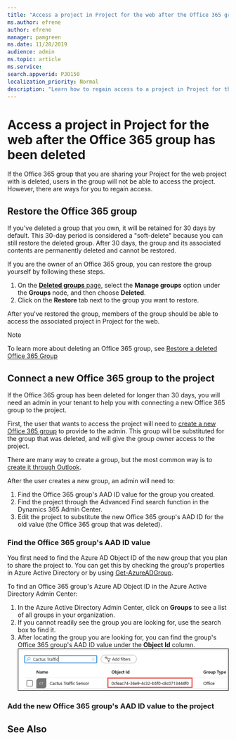 ```yaml
---
title: "Access a project in Project for the web after the Office 365 group has been deleted"
ms.author: efrene
author: efrene
manager: pamgreen
ms.date: 11/28/2019
audience: admin
ms.topic: article
ms.service: 
search.appverid: PJO150
localization_priority: Normal
description: "Learn how to regain access to a project in Project for the web after the associated Office 365 group has been deleted."
---
```


# Access a project in Project for the web after the Office 365 group has been deleted

If the Office 365 group that you are sharing your Project for the web project with is deleted, users in the group will not be able to access the project.  However, there are ways for you to regain access.

## Restore the Office 365 group

If you've deleted a group that you own, it will be retained for 30 days by default. This 30-day period is considered a "soft-delete" because you can still restore the deleted group. After 30 days, the group and its associated contents are permanently deleted and cannot be restored.

If you are the owner of an Office 365 group, you can restore the group yourself by following these steps.

1. On the [**Deleted groups** page](https://outlook.office.com/people/group/deleted), select the **Manage groups** option under the **Groups** node, and then choose **Deleted**.
2. Click on the **Restore** tab next to the group you want to restore.

After you've restored the group, members of the group should be able to access the associated project in Project for the web.

> [!Note]
> To learn more about deleting an Office 365 group, see [Restore a deleted Office 365 Group](https://docs.microsoft.com/office365/admin/create-groups/restore-deleted-group?view=o365-worldwide)

## Connect a new Office 365 group to the project

If the Office 365 group has been deleted for longer than 30 days, you will need an admin in your tenant to help you with connecting a new Office 365 group to the project.

First, the user that wants to access the project will need to [create a new Office 365 group](https://support.office.com/article/create-a-group-in-outlook-04d0c9cf-6864-423c-a380-4fa858f27102) to provide to the admin. This group will be substituted for the group that was deleted, and will give the group owner access to the project.

There are many way to create a group, but the most common way is to [create it through Outlook](https://support.office.com/article/create-a-group-in-outlook-04d0c9cf-6864-423c-a380-4fa858f27102#ID0EACAAA=Windows).

After the user creates a new group, an admin will need to:
1. Find the Office 365 group's AAD ID value for the group you created.
2. Find the project through the Advanced Find search function in the Dynamics 365 Admin Center.
3. Edit the project to substitute the new Office 365 group's AAD ID for the old value (the Office 365 group that was deleted). 

### Find the Office 365 group's AAD ID value

You first need to find the Azure AD Object ID of the new group that you plan to share the project to. You can get this by checking the group's properties in Azure Active Directory or by using [Get-AzureADGroup](https://docs.microsoft.com/powershell/module/azuread/get-azureadgroup?view=azureadps-2.0).

To find an Office 365 group's Azure AD Object ID in the Azure Active Directory Admin Center:
1. In the Azure Active Directory Admin Center, click on **Groups** to see a list of all groups in your organization.
2. If you cannot readily see the group you are looking for, use the search box to find it.
3. After locating the group you are looking for, you can find the group's Office 365 group's AAD ID value under the **Object Id** column.
![PowerApps menu](media/GroupSearch.png)


### Add the new Office 365 group's AAD ID value to the project




## See Also
  
  



